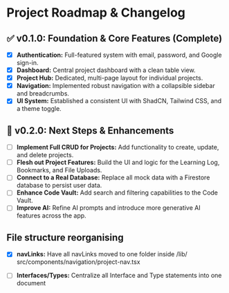 # Project Roadmap & Changelog

## ✅ v0.1.0: Foundation & Core Features (Complete)
- [x] **Authentication:** Full-featured system with email, password, and Google sign-in.
- [x] **Dashboard:** Central project dashboard with a clean table view.
- [x] **Project Hub:** Dedicated, multi-page layout for individual projects.
- [x] **Navigation:** Implemented robust navigation with a collapsible sidebar and breadcrumbs.
- [x] **UI System:** Established a consistent UI with ShadCN, Tailwind CSS, and a theme toggle.

## 🚀 v0.2.0: Next Steps & Enhancements
- [ ] **Implement Full CRUD for Projects:** Add functionality to create, update, and delete projects.
- [ ] **Flesh out Project Features:** Build the UI and logic for the Learning Log, Bookmarks, and File Uploads.
- [ ] **Connect to a Real Database:** Replace all mock data with a Firestore database to persist user data.
- [ ] **Enhance Code Vault:** Add search and filtering capabilities to the Code Vault.
- [ ] **Improve AI:** Refine AI prompts and introduce more generative AI features across the app.

## File structure reorganising
- [x] **navLinks:** Have all navLinks moved to one folder inside /lib/
src/components/navigation/project-nav.tsx
- [ ] **Interfaces/Types:** Centralize all Interface and Type statements into one document

